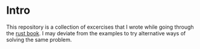 # Intro

This repository is a collection of excercises that I wrote while going through the [rust book](https://doc.rust-lang.org/stable/book/). I may deviate from the examples to try alternative ways of solving the same problem. 